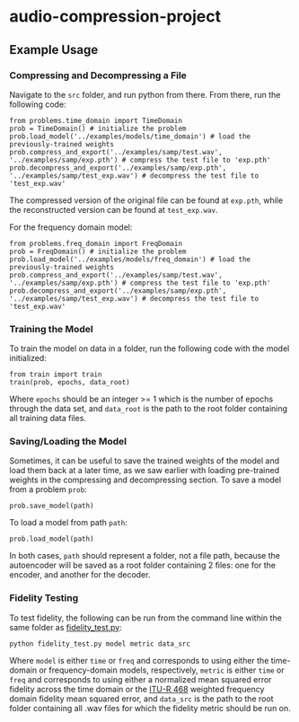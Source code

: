# audio-compression-project

## Example Usage
### Compressing and Decompressing a File
Navigate to the `src` folder, and run python from there. From there, run the following code:

```
from problems.time_domain import TimeDomain
prob = TimeDomain() # initialize the problem
prob.load_model('../examples/models/time_domain') # load the previously-trained weights
prob.compress_and_export('../examples/samp/test.wav', '../examples/samp/exp.pth') # compress the test file to 'exp.pth'
prob.decompress_and_export('../examples/samp/exp.pth', '../examples/samp/test_exp.wav') # decompress the test file to 'test_exp.wav'
```
The compressed version of the original file can be found at `exp.pth`, while the reconstructed version can be found at `test_exp.wav`.

For the frequency domain model:

```
from problems.freq_domain import FreqDomain
prob = FreqDomain() # initialize the problem
prob.load_model('../examples/models/freq_domain') # load the previously-trained weights
prob.compress_and_export('../examples/samp/test.wav', '../examples/samp/exp.pth') # compress the test file to 'exp.pth'
prob.decompress_and_export('../examples/samp/exp.pth', '../examples/samp/test_exp.wav') # decompress the test file to 'test_exp.wav'
```

### Training the Model
To train the model on data in a folder, run the following code with the model initialized:

```
from train import train
train(prob, epochs, data_root)
```

Where `epochs` should be an integer >= 1 which is the number of epochs through the data set, and `data_root` is the path to the root folder containing all training data files.

### Saving/Loading the Model
Sometimes, it can be useful to save the trained weights of the model and load them back at a later time, as we saw earlier with loading pre-trained weights in the compressing and decompressing section. To save a model from a problem `prob`:
```
prob.save_model(path)
```
To load a model from path `path`:
```
prob.load_model(path)
```
In both cases, `path` should represent a folder, not a file path, because the autoencoder will be saved as a root folder containing 2 files: one for the encoder, and another for the decoder.

### Fidelity Testing
To test fidelity, the following can be run from the command line within the same folder as [fidelity_test.py](./src/fidelity_test.py):

```
python fidelity_test.py model metric data_src
```

Where `model` is either `time` or `freq` and corresponds to using either the time-domain or frequency-domain models, respectively, `metric` is either `time` or `freq` and corresponds to using either a normalized mean squared error fidelity across the time domain or the [ITU-R 468](https://en.wikipedia.org/wiki/ITU-R_468_noise_weighting) weighted frequency domain fidelity mean squared error, and `data_src` is the path to the root folder containing all .wav files for which the fidelity metric should be run on.